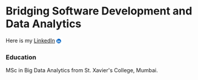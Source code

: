 # Bridging Software Development and Data Analytics

Here is my [LinkedIn](https://www.linkedin.com/in/karthikchauhan)<a href="https://www.linkedin.com/in/karthikchauhan"><img src="assets/img/lnkin.png" width="20px" style="vertical-align: middle;"></a>

### Education
MSc in Big Data Analytics from St. Xavier's College, Mumbai.
